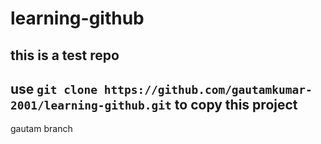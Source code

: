 # learning-github
## this is a test repo
## use ```git clone https://github.com/gautamkumar-2001/learning-github.git``` to copy this project
gautam branch
